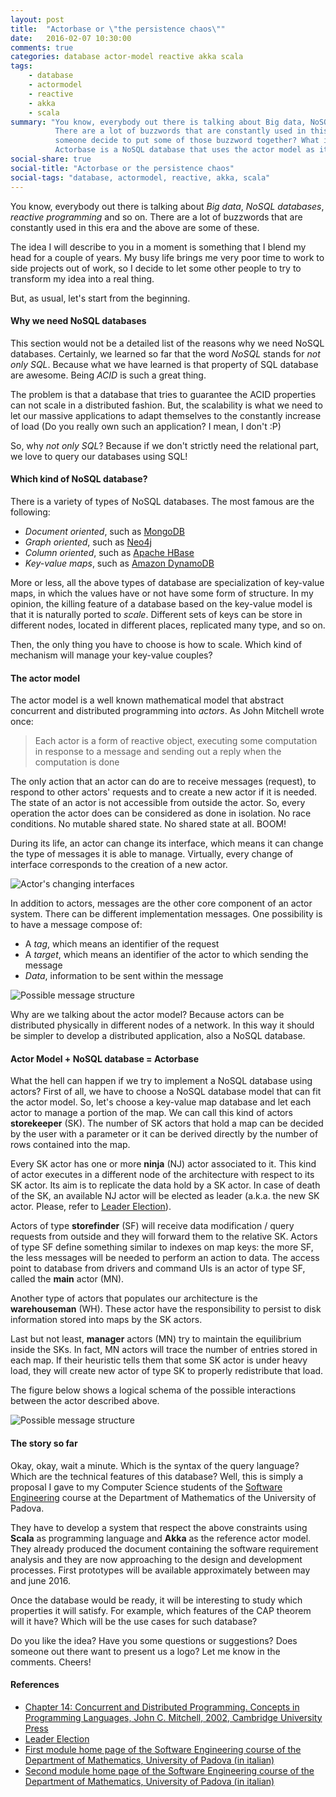```yaml
---
layout: post
title:  "Actorbase or \"the persistence chaos\""
date:   2016-02-07 10:30:00
comments: true
categories: database actor-model reactive akka scala
tags:
    - database
    - actormodel
    - reactive
    - akka
    - scala
summary: "You know, everybody out there is talking about Big data, NoSQL databases, reactive programming and so on. 
          There are a lot of buzzwords that are constantly used in this era and the above are some of these. What if 
          someone decide to put some of those buzzword together? What if we couple NoSQL databases and the actor model?
          Actorbase is a NoSQL database that uses the actor model as its internal reference model."
social-share: true
social-title: "Actorbase or the persistence chaos"
social-tags: "database, actormodel, reactive, akka, scala"
---
```

You know, everybody out there is talking about *Big data*, *NoSQL databases*, *reactive programming* and so on. There
are a lot of buzzwords that are constantly used in this era and the above are some of these.

The idea I will describe to you in a moment is something that I blend my head for a couple of years. My busy life brings
me very poor time to work to side projects out of work, so I decide to let some other people to try to transform my idea
into a real thing.

But, as usual, let's start from the beginning.

#### Why we need NoSQL databases

This section would not be a detailed list of the reasons why we need NoSQL databases. Certainly, we learned so far that the
word *NoSQL* stands for *not only SQL*. Because what we have learned is that property of SQL database are awesome. Being
*ACID* is such a great thing.

The problem is that a database that tries to guarantee the ACID properties can not scale in a distributed fashion. But, 
the scalability is what we need to let our massive applications to adapt themselves to the constantly increase of load
(Do you really own such an application? I mean, I don't :P)

So, why *not only SQL*? Because if we don't strictly need the relational part, we love to query our databases using SQL!

#### Which kind of NoSQL database?

There is a variety of types of NoSQL databases. The most famous are the following:
 
 * *Document oriented*, such as [MongoDB](https://www.mongodb.org/)
 * *Graph oriented*, such as [Neo4j](http://neo4j.com/)
 * *Column oriented*, such as [Apache HBase](https://hbase.apache.org/)
 * *Key-value maps*, such as [Amazon DynamoDB](http://docs.aws.amazon.com/amazondynamodb/latest/developerguide/Introduction.html)
 
More or less, all the above types of database are specialization of key-value maps, in which the values have or not have
some form of structure. In my opinion, the killing feature of a database based on the key-value model is that it is 
naturally ported to *scale*. Different sets of keys can be store in different nodes, located in different places, 
replicated many type, and so on.

Then, the only thing you have to choose is how to scale. Which kind of mechanism will manage your key-value couples?

#### The actor model

The actor model is a well known mathematical model that abstract concurrent and distributed programming into *actors*. As
John Mitchell wrote once:

> Each actor is a form of reactive object, executing some computation in response to a message and sending out a reply 
  when the computation is done
  
The only action that an actor can do are to receive messages (request), to respond to other actors' requests and to
create a new actor if it is needed. The state of an actor is not accessible from outside the actor. So, every operation
the actor does can be considered as done in isolation. No race conditions. No mutable shared state. No shared state at 
all. BOOM!

During its life, an actor can change its interface, which means it can change the type of messages it is able to 
manage. Virtually, every change of interface corresponds to the creation of a new actor.

![Actor's changing interfaces](http://rcardin.github.io/assets/2016-03-05/actors.png)
  
In addition to actors, messages are the other core component of an actor system. There can be different implementation 
messages. One possibility is to have a message compose of:

 * A *tag*, which means an identifier of the request
 * A *target*, which means an identifier of the actor to which sending the message
 * *Data*, information to be sent within the message
 
![Possible message structure](http://rcardin.github.io/assets/2016-03-05/actor_message.png)
 
Why are we talking about the actor model? Because actors can be distributed physically in different nodes of a network.
In this way it should be simpler to develop a distributed application, also a NoSQL database.

#### Actor Model + NoSQL database = Actorbase

What the hell can happen if we try to implement a NoSQL database using actors? First of all, we have to choose a NoSQL 
database model that can fit the actor model. So, let's choose a key-value map database and let each actor to manage a 
portion of the map. We can call this kind of actors **storekeeper** (SK). The number of SK actors that hold a map can 
be decided by the user with a parameter or it can be derived directly by the number of rows contained into the map.

Every SK actor has one or more **ninja** (NJ) actor associated to it. This kind of actor executes in a different node 
of the architecture with respect to its SK actor. Its aim is to replicate the data hold by a SK actor. In case of death 
of the SK, an available NJ actor will be elected as leader (a.k.a. the new SK actor. 
Please, refer to [Leader Election](https://en.wikipedia.org/wiki/Leader_election)). 
  
Actors of type **storefinder** (SF) will receive data modification / query requests from outside and they will forward 
them to the relative SK. Actors of type SF define something similar to indexes on map keys: the more SF, the less 
messages will be needed to perform an action to data. The access point to database from drivers and command UIs is an
actor of type SF, called the **main** actor (MN). 
 
Another type of actors that populates our architecture is the **warehouseman** (WH). These actor have the responsibility
to persist to disk information stored into maps by the SK actors.

Last but not least, **manager** actors (MN) try to maintain the equilibrium inside the SKs. In fact, MN actors will 
trace the number of entries stored in each map. If their heuristic tells them that some SK actor is under heavy load, 
they will create new actor of type SK to properly redistribute that load.
  
The figure below shows a logical schema of the possible interactions between the actor described above. 
 
![Possible message structure](http://rcardin.github.io/assets/2016-03-05/ACTORBASE.png)

#### The story so far
Okay, okay, wait a minute. Which is the syntax of the query language? Which are the technical features of this database?
Well, this is simply a proposal I gave to my Computer Science students of the 
[Software Engineering](http://www.math.unipd.it/~tullio/IS-1/2015/Progetto/C1.pdf) course at the Department of 
Mathematics of the University of Padova.
 
They have to develop a system that respect the above constraints using **Scala** as programming language and **Akka** as the
reference actor model. They already produced the document containing the software requirement analysis and they are now
approaching to the design and development processes. First prototypes will be available approximately between may and 
june 2016.

Once the database would be ready, it will be interesting to study which properties it will satisfy. For example, which
features of the CAP theorem will it have? Which will be the use cases for such database? 

Do you like the idea? Have you some questions or suggestions? Does someone out there want to present us a logo? 
Let me know in the comments. Cheers!  
  
#### References
- [Chapter 14: Concurrent and Distributed Programming. Concepts in Programming Languages, John C. Mitchell, 2002, Cambridge University Press](http://www.amazon.com/Concepts-Programming-Languages-John-Mitchell/dp/0521780985)
- [Leader Election](https://en.wikipedia.org/wiki/Leader_election)
- [First module home page of the Software Engineering course of the Department of Mathematics, University of Padova (in italian)](http://www.math.unipd.it/~tullio/IS-1/2015/)
- [Second module home page of the Software Engineering course of the Department of Mathematics, University of Padova (in italian)](http://www.math.unipd.it/~rcardin/sweb.html)